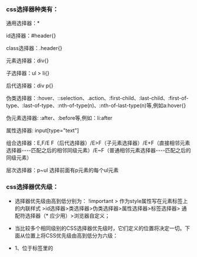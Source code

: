 ### **css选择器种类有：**

通用选择器：*

id选择器：#header{}

class选择器：.header{}

元素选择器：div{}

子选择器：ul > li{}

后代选择器：div p{}

伪类选择器：:hover、::selection、.action、:first-child、:last-child、:first-of-type、:last-of-type、:nth-of-type(n)、:nth-of-last-type(n)等,例如a:hover{}

伪元素选择器:  :after、:before等,例如：li:after

属性选择器: input[type="text"]

组合选择器：E,F/E F（后代选择器）/E>F（子元素选择器）/E+F（直接相邻元素选择器----匹配之后的相邻同级元素）/E~F（普通相邻元素选择器----匹配之后的同级元素）

层次选择器：p~ul    选择前面有p元素的每个ul元素

### **css选择器优先级：**

- 选择器优先级由高到低分别为：
  !important > 作为style属性写在元素标签上的内联样式 >id选择器>类选择器>伪类选择器>属性选择器>标签选择器> 通配符选择器（* 应少用）>浏览器自定义；

- 当比较多个相同级别的CSS选择器优先级时，它们定义的位置将决定一切。下面从位置上将CSS优先级由高到低分为六级：
- 1、位于<head/>标签里的<style/>中所定义的CSS拥有最高级的优先权。
- 2、第二级的优先属性由位于 <style/>标签中的 @import 引入样式表所定义。
- 3、第三级的优先属性由<link/>标签所引入的样式表定义。
- 4、第四级的优先属性由<link/>标签所引入的样式表内的 @import 导入样式表定义。
- 5、第五级优先的样式有用户设定。
- 6、最低级的优先权由浏览器默认。

**使用场景：**

- class使用场景：需要某些特定样式的标签则放在同一个class中，需要此样式的标签可再添加此类。（class不可被javascript中的GetElementByID函数所调用）
- id使用场景：1、根据提供的唯一id号快速获取标签对象，如：document.getElementById(id) ；2、用于充当label标签for属性的值：示例：<label for='userid'>用户名：</label>，表示单击此label标签时，id为userid的标签获得焦点

### **CSS哪些属性可以继承？** 

css继承特性主要是指文本方面的继承(比如字体、颜色、字体大小等)，盒模型相关的属性基本没有继承特性。 

不可继承的： 
display、margin、border、padding、background、height、min-height、max-height、width、min-width、max-width、overflow、position、top、bottom、left、right、z-index、float、clear、 table-layout、vertical-align、page-break-after、page-bread-before和unicode-bidi。 

所有元素可继承的： 
visibility和cursor 

终极块级元素可继承的： 
text-indent和text-align 

内联元素可继承的： 
letter-spacing、word-spacing、white-space、line-height、color、font、font-family、font-size、font-style、font-variant、font-weight、text-decoration、text-transform、direction 

列表元素可继承的： 
list-style、list-style-type、list-style-position、list-style-image

### 继承属性

- `inherit`: 被应用属性继承父级的该属性（默认就是该值）

- `initial`初始化，把应用属性初始为它默认的样式，并且排除继承的干扰（默认会继承的属性也不在默认继承，而是表现出没有任何设置时候的默认样式）

- `unset`：意思是恢复其原本的继承方式。对`color`属性而言，就相当于`inherit`；而对于诸如`border`这样默认不继承的属性，就相当于`initial`。

- `revert`: 效果等同于`unset`且浏览器支持有限，这里不做演示   

  ![](https://p1-juejin.byteimg.com/tos-cn-i-k3u1fbpfcp/999e5024d8aa4df8afd87d3b7a5063f3~tplv-k3u1fbpfcp-watermark.image)

  ```html
  <ul style="color: green;">
      <li class="default">Default <a href="#">link</a> color</li>
      <li class="inherit">Inherit the <a style="color: inherit;" href="#">link</a> color</li>
      <li class="initial">Reset the <a style="color: initial;" href="#">link</a> color</li>
      <li class="unset">Unset the <a style="color: unset;" href="#">link</a> color</li>
  </ul>
  ```
  
  

### 常用at规则及使用示例：

- [@charset](http://zervanto.farbox.com/post/css3mo-fa-mu-lu/csszhong-de-atgui-ze#toc_1)
- [@import](http://zervanto.farbox.com/post/css3mo-fa-mu-lu/csszhong-de-atgui-ze#toc_2)
- [@namespace](http://zervanto.farbox.com/post/css3mo-fa-mu-lu/csszhong-de-atgui-ze#toc_3)
- [@document](http://zervanto.farbox.com/post/css3mo-fa-mu-lu/csszhong-de-atgui-ze#toc_4)
- [@font-face](http://zervanto.farbox.com/post/css3mo-fa-mu-lu/csszhong-de-atgui-ze#toc_5)
- [@keyframes](http://zervanto.farbox.com/post/css3mo-fa-mu-lu/csszhong-de-atgui-ze#toc_6)
- [@media](http://zervanto.farbox.com/post/css3mo-fa-mu-lu/csszhong-de-atgui-ze#toc_7)
- [@page](http://zervanto.farbox.com/post/css3mo-fa-mu-lu/csszhong-de-atgui-ze#toc_8)
- [@supports](http://zervanto.farbox.com/post/css3mo-fa-mu-lu/csszhong-de-atgui-ze#toc_9)

```
/*定义字符集*/
@charset "utf-8"    
/*导入css文件*/ 
@import "base.css"
/*自定义字体*/
@font-face {}
/*声明CSS3 animation动画关键帧*/
@keyframes fadeIn {}
/*媒体查询*/
@media{}
```

[原文](<https://juejin.im/post/5d8336d2f265da03df5f4a06#heading-6>)

![](https://p3-juejin.byteimg.com/tos-cn-i-k3u1fbpfcp/cbcde264c5fe4e998b5bdca43bdc1b2a~tplv-k3u1fbpfcp-watermark.image)

```css
#a:hover > #b{....}    
#a:hover ~ div{....} // 鼠标停留在a元素的时候让所有同层级元素有某某样式
// 防止选择器层级替换了下面的样式
#a:hover + #c{....} // 鼠标停留在a元素的时候让同层级中的c元素有某某样式
#a:hover + #c > #b{....} //  鼠标停留在a元素的时候让同层级中的c元素下的b元素有某某样式
```